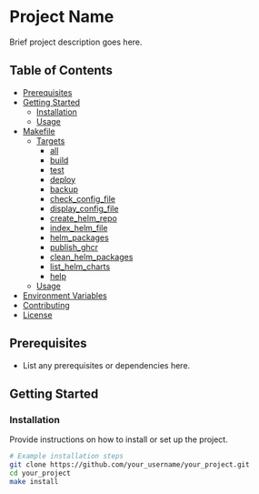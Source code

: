 # Project Name

Brief project description goes here.

## Table of Contents

- [Prerequisites](#prerequisites)
- [Getting Started](#getting-started)
  - [Installation](#installation)
  - [Usage](#usage)
- [Makefile](#makefile)
  - [Targets](#targets)
    - [all](#all)
    - [build](#build)
    - [test](#test)
    - [deploy](#deploy)
    - [backup](#backup)
    - [check_config_file](#check_config_file)
    - [display_config_file](#display_config_file)
    - [create_helm_repo](#create_helm_repo)
    - [index_helm_file](#index_helm_file)
    - [helm_packages](#helm_packages)
    - [publish_ghcr](#publish_ghcr)
    - [clean_helm_packages](#clean_helm_packages)
    - [list_helm_charts](#list_helm_charts)
    - [help](#help)
  - [Usage](#usage)
- [Environment Variables](#environment-variables)
- [Contributing](#contributing)
- [License](#license)

## Prerequisites

- List any prerequisites or dependencies here.

## Getting Started

### Installation

Provide instructions on how to install or set up the project.

```bash
# Example installation steps
git clone https://github.com/your_username/your_project.git
cd your_project
make install
